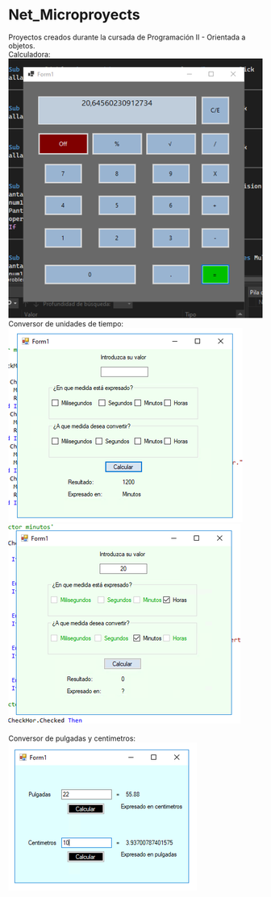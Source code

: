 # Net_Microproyects
Proyectos creados durante la cursada de Programación II - Orientada a objetos.<br>
Calculadora:<br>
![Image text](https://github.com/santiagodg96/Net_Microproyects/blob/main/Calculadora.PNG)
Conversor de unidades de tiempo:<br>
![Image text](https://github.com/santiagodg96/Net_Microproyects/blob/main/Tiempo.PNG)<br>
![Image text](https://github.com/santiagodg96/Net_Microproyects/blob/main/Tiempo2.PNG)<br>
<br>Conversor de pulgadas y centimetros:<br>
![Image text](https://github.com/santiagodg96/Net_Microproyects/blob/main/conversor.PNG)



